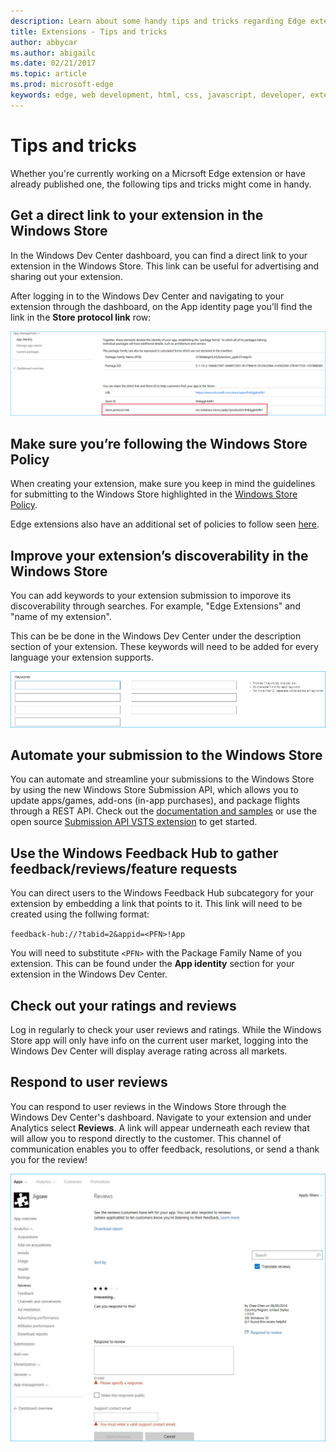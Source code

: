 ```yaml
---
description: Learn about some handy tips and tricks regarding Edge extensions
title: Extensions - Tips and tricks
author: abbycar
ms.author: abigailc
ms.date: 02/21/2017
ms.topic: article
ms.prod: microsoft-edge
keywords: edge, web development, html, css, javascript, developer, extensions
---
```


# Tips and tricks

Whether you're currently working on a Micrsoft Edge extension or have already published one, the following tips and tricks might come in handy.

## Get a direct link to your extension in the Windows Store
In the Windows Dev Center dashboard, you can find a direct link to your extension in the Windows Store. This link can be useful for advertising and sharing out your extension.


After logging in to the Windows Dev Center and navigating to your extension through the dashboard, on the App identity page you’ll find the link in the **Store protocol link** row:

![store protocol link](./media/store-link.png)
 
## Make sure you’re following the Windows Store Policy
When creating your extension, make sure you keep in mind the guidelines for submitting to the Windows Store highlighted in the [Windows Store Policy](https://msdn.microsoft.com/library/windows/apps/dn764944.aspx). 
 
Edge extensions also have an additional set of policies to follow seen [here](https://msdn.microsoft.com/library/windows/apps/dn764944.aspx#pol_10_12).

## Improve your extension’s discoverability in the Windows Store
You can add keywords to your extension submission to imporove its discoverability through searches. For example, "Edge Extensions" and "name of my extension". 

This can be be done in the Windows Dev Center under the description section of your extension. These keywords will need to be added for every language your extension supports.

![Submitting a response to a review](./media/keywords.png)

## Automate your submission to the Windows Store
You can automate and streamline your submissions to the Windows Store by using the new Windows Store Submission API, which allows you to update apps/games, add-ons (in-app purchases), and package flights through a REST API. Check out the [documentation and samples](https://docs.microsoft.com/windows/uwp/monetize/create-and-manage-submissions-using-windows-store-services) or use the open source [Submission API VSTS extension](https://github.com/Microsoft/windows-dev-center-vsts-extension) to get started.

## Use the Windows Feedback Hub to gather feedback/reviews/feature requests

You can direct users to the Windows Feedback Hub subcategory for your extension by embedding a link that points to it. This link will need to be created using the follwing format: 

`feedback-hub://?tabid=2&appid=<PFN>!App`

You will need to substitute `<PFN>` with the Package Family Name of you extension. This can be found under the **App identity** section for your extension in the Windows Dev Center.

## Check out your ratings and reviews
Log in regularly to check your user reviews and ratings. While the Windows Store app will only have info on the current user market, logging into the Windows Dev Center will display average rating across all markets.

## Respond to user reviews
You can respond to user reviews in the Windows Store through the Windows Dev Center's dashboard. Navigate to your extension and under Analytics select **Reviews**. A link will appear underneath each review that will allow you to respond directly to the customer. This channel of communication enables you to offer feedback, resolutions, or send a thank you for the review!

![Submitting a response to a review](./media/reviews.png)

